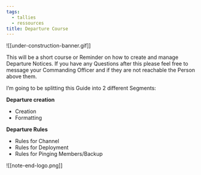 ```yaml
---
tags:
  - tallies
  - ressources
title: Departure Course
---
```


![[under-construction-banner.gif]]

This will be a short course or Reminder on how to create and manage Departure Notices. If you have any Questions after this please feel free to message your Commanding Officer and if they are not reachable the Person above them.

I’m going to be splitting this Guide into 2 different Segments:

**Departure creation**  
 - Creation  
 - Formatting  
   
**Departure Rules**  
- Rules for Channel  
- Rules for Deployment  
- Rules for Pinging Members/Backup




![[note-end-logo.png]]